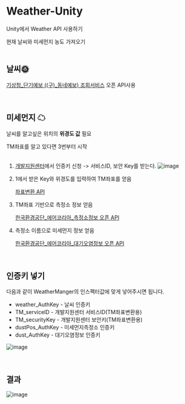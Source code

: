 # Weather-Unity
Unity에서 Weather API 사용하기

현재 날씨와 미세먼지 농도 가져오기
<br><br>

## 날씨🌞

[기상청_단기예보 ((구)_동네예보) 조회서비스](https://www.data.go.kr/data/15084084/openapi.do) 오픈 API사용

<br>

## 미세먼지 ☁

날씨를 알고싶은 위치의 **위경도 값** 필요

TM좌표를 알고 있다면 3번부터 시작
<br><br>

1. [개발지원센터](https://sgis.kostat.go.kr/view/index)에서 인증키 신청 -> 서비스ID, 보안 Key를 받는다.
![image](https://user-images.githubusercontent.com/28985207/207206633-d7b63b07-66d5-4c00-8a41-80adcc2d3d26.png)

2. 1에서 받은 Key와 위경도를 입력하여 TM좌표를 얻음

   [좌표변환 API](https://sgis.kostat.go.kr/developer/html/newOpenApi/api/dataApi/coord.html)
3. TM좌표 기반으로 측정소 정보 얻음
    
    [한국환경공단_에어코리아_측정소정보 오픈 API](https://www.data.go.kr/data/15073877/openapi.do)
4. 측정소 이름으로 미세먼지 정보 얻음

    [한국환경공단_에어코리아_대기오염정보 오픈 API](https://www.data.go.kr/data/15073861/openapi.do)

<br>

## 인증키 넣기

다음과 같이 WeatherManger의 인스펙터값에 맞게 넣어주시면 됩니다.
- weather_AuthKey - 날씨 인증키
- TM_serviceID - 개발지원센터 서비스ID(TM좌표변환용)
- TM_securityKey - 개발지원센터 보안키(TM좌표변환용)
- dustPos_AuthKey - 미세먼지측정소 인증키
- dust_AuthKey - 대기오염정보 인증키

![image](https://user-images.githubusercontent.com/28985207/207208479-9613670f-ffd1-4f1b-9518-6f9429fce29e.png)

<br>

## 결과
![image](https://user-images.githubusercontent.com/28985207/207206575-be1f798c-0323-4125-b650-0f91307cb4e9.png)